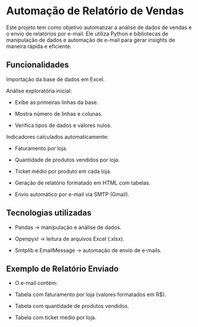 #  Automação de Relatório de Vendas

Este projeto tem como objetivo automatizar a análise de dados de vendas e o envio de relatórios por e-mail.
Ele utiliza Python e bibliotecas de manipulação de dados e automação de e-mail para gerar insights de maneira rápida e eficiente.

 ## Funcionalidades

 Importação da base de dados em Excel.

 Análise exploratória inicial:

 - Exibe as primeiras linhas da base.

 - Mostra número de linhas e colunas.

 - Verifica tipos de dados e valores nulos.

 Indicadores calculados automaticamente:

- Faturamento por loja.

- Quantidade de produtos vendidos por loja.

- Ticket médio por produto em cada loja.

- Geração de relatório formatado em HTML com tabelas.

- Envio automático por e-mail via SMTP (Gmail).

 ## Tecnologias utilizadas

- Pandas → manipulação e análise de dados.

- Openpyxl → leitura de arquivos Excel (.xlsx).

- Smtplib e EmailMessage → automação de envio de e-mails.

## Exemplo de Relatório Enviado

- O e-mail contém:

- Tabela com faturamento por loja (valores formatados em R$).

- Tabela com quantidade de produtos vendidos.

- Tabela com ticket médio por loja.
